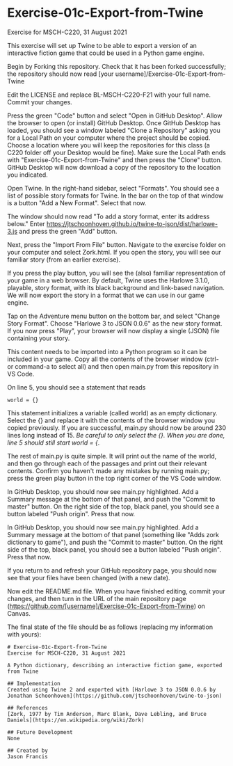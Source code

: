 # Exercise-01c-Export-from-Twine
Exercise for MSCH-C220, 31 August 2021

This exercise will set up Twine to be able to export a version of an interactive fiction game that could be used in a Python game engine.

Begin by Forking this repository. Check that it has been forked successfully; the repository should now read [your username]/Exercise-01c-Export-from-Twine

Edit the LICENSE and replace BL-MSCH-C220-F21 with your full name. Commit your changes.

Press the green "Code" button and select "Open in GitHub Desktop". Allow the browser to open (or install) GitHub Desktop. Once GitHub Desktop has loaded, you should see a window labeled "Clone a Repository" asking you for a Local Path on your computer where the project should be copied. Choose a location where you will keep the repositories for this class (a C220 folder off your Desktop would be fine). Make sure the Local Path ends with "Exercise-01c-Export-from-Twine" and then press the "Clone" button. GitHub Desktop will now download a copy of the repository to the location you indicated.

Open Twine. In the right-hand sidebar, select "Formats". You should see a list of possible story formats for Twine. In the bar on the top of that window is a button "Add a New Format". Select that now.

The window should now read "To add a story format, enter its address below." Enter https://jtschoonhoven.github.io/twine-to-json/dist/harlowe-3.js and press the green "Add" button.

Next, press the "Import From File" button. Navigate to the exercise folder on your computer and select Zork.html. If you open the story, you will see our familiar story (from an earlier exercise).

If you press the play button, you will see the (also) familiar representation of your game in a web browser. By default, Twine uses the Harlowe 3.1.0, playable, story format, with its black background and link-based navigation. We will now export the story in a format that we can use in our game engine.

Tap on the Adventure menu button on the bottom bar, and select "Change Story Format". Choose "Harlowe 3 to JSON 0.0.6" as the new story format. If you now press "Play", your browser will now display a single (JSON) file containing your story.

This content needs to be imported into a Python program so it can be included in your game. Copy all the contents of the browser window (ctrl- or command-a to select all) and then open main.py from this repository in VS Code.

On line 5, you should see a statement that reads
```
world = {}
```
This statement initializes a variable (called world) as an empty dictionary. Select the {} and replace it with the contents of the browser window you copied previously. If you are successful, main.py should now be around 230 lines long instead of 15. *Be careful to only select the {}. When you are done, line 5 should still start world = {*.

The rest of main.py is quite simple. It will print out the name of the world, and then go through each of the passages and print out their relevant contents. Confirm you haven't made any mistakes by running main.py; press the green play button in the top right corner of the VS Code window. 

In GitHub Desktop, you should now see main.py highlighted. Add a Summary message at the bottom of that panel, and push the "Commit to master" button. On the right side of the top, black panel, you should see a button labeled "Push origin". Press that now.

In GitHub Desktop, you should now see main.py highlighted. Add a Summary message at the bottom of that panel (something like "Adds zork dictionary to game"), and push the "Commit to master" button. On the right side of the top, black panel, you should see a button labeled "Push origin". Press that now.

If you return to and refresh your GitHub repository page, you should now see that your files have been changed (with a new date).

Now edit the README.md file. When you have finished editing, commit your changes, and then turn in the URL of the main repository page (https://github.com/[username]/Exercise-01c-Export-from-Twine) on Canvas.

The final state of the file should be as follows (replacing my information with yours):
```
# Exercise-01c-Export-from-Twine
Exercise for MSCH-C220, 31 August 2021

A Python dictionary, describing an interactive fiction game, exported from Twine

## Implementation
Created using Twine 2 and exported with [Harlowe 3 to JSON 0.0.6 by Jonathan Schoonhoven](https://github.com/jtschoonhoven/twine-to-json)

## References
[Zork, 1977 by Tim Anderson, Marc Blank, Dave Lebling, and Bruce Daniels](https://en.wikipedia.org/wiki/Zork)

## Future Development
None

## Created by
Jason Francis
```
